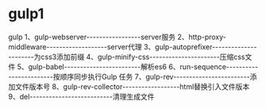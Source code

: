 # gulp1
gulp
1、gulp-webserver-----------------server服务
2、http-proxy-middleware-------------------server代理
3、gulp-autoprefixer----------------------为css3添加前缀
4、gulp-minify-css----------------------压缩css文件
5、gulp-babel------------------------解析es6
6、run-sequence------------------------按顺序同步执行Gulp 任务
7、gulp-rev------------------------添加文件版本号
8、gulp-rev-collector------------------html替换引入文件版本
9、del--------------------------清理生成文件

